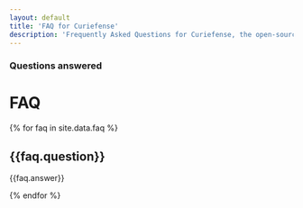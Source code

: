 ```yaml
---
layout: default
title: 'FAQ for Curiefense'
description: 'Frequently Asked Questions for Curiefense, the open-source security suite for Envoy Proxy'
---
```


<div class="hero-nohome faq">
	<div class="container w-container">
		<div class="hero-row nohome">
			<div class="row flex-vertical w-row">
				<div class="w-col w-col-9 w-col-stack">
					<div class="item-vertical level-one first">
						<div class="item-vertical first">
							<h3 class="heading-2">Questions answered</h3>
							<h1 class="hero-title nohome">FAQ</h1>
						</div>
					</div>
				</div>
				<div class="no-paddings w-col w-col-3 w-col-stack">
					<div class="hero-image"></div>
				</div>
			</div>
		</div>
	</div>
</div>
<div class="section faq">
	<div class="container w-container">
		<div class="row-section faq-header w-row">
			<div class="w-col w-col-8 w-col-stack">
				<div class="item-vertical faq">
          {% for faq in site.data.faq %}
					<h2 class="heading-3">{{faq.question}}</h2>
					<p class="paragraph manifesto-paragraph">{{faq.answer}}</p>
          {% endfor %}
				</div>
			</div>
			<div class="w-col w-col-4 w-col-stack"></div>
		</div>
	</div>
</div>